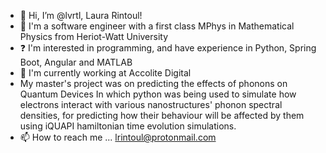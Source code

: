- 👋 Hi, I’m @lvrtl, Laura Rintoul!
- 👀 I'm a software engineer with a first class MPhys in Mathematical Physics from Heriot-Watt University
- ❓  I'm interested in programming, and have experience in Python, Spring Boot, Angular and MATLAB
- 🌱 I'm currently working at Accolite Digital
- My master's project was on predicting the effects of phonons on Quantum Devices
In which python was being used to simulate how electrons interact with various nanostructures' phonon spectral densities, for 
predicting how their behaviour will be affected by them using iQUAPI hamiltonian time evolution simulations.
- 📫 How to reach me ... lrintoul@protonmail.com

<!---
lvrtl/lvrtl is a ✨ special ✨ repository because its `README.md` (this file) appears on your GitHub profile.
You can click the Preview link to take a look at your changes.
--->
